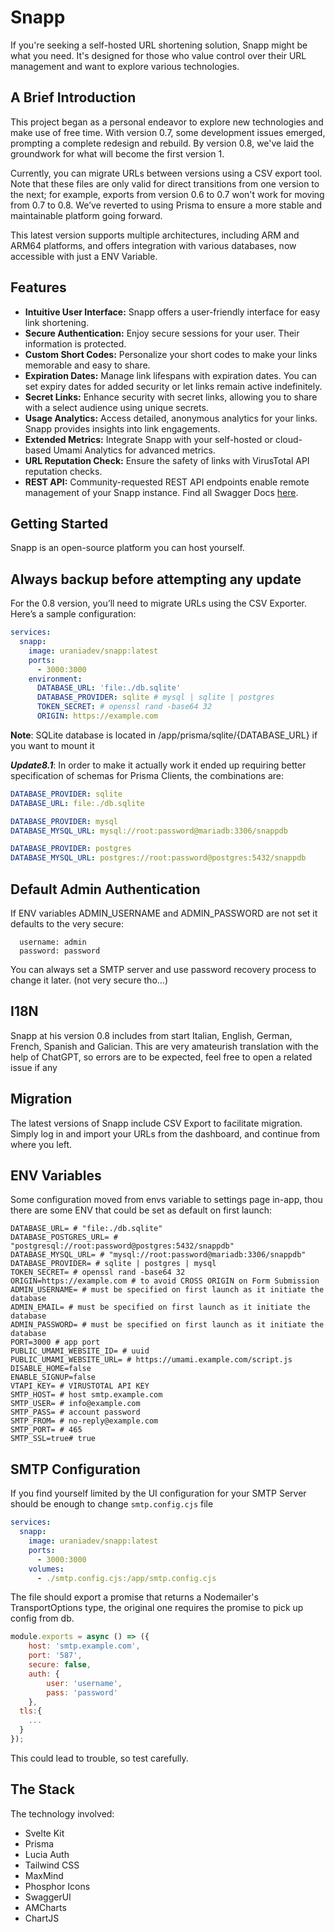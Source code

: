 # Snapp

If you're seeking a self-hosted URL shortening solution, Snapp might be what you need. It's designed for those who value control over their URL management and want to explore various technologies.

## A Brief Introduction

This project began as a personal endeavor to explore new technologies and make use of free time. With version 0.7, some development issues emerged, prompting a complete redesign and rebuild. By version 0.8, we've laid the groundwork for what will become the first version 1.

Currently, you can migrate URLs between versions using a CSV export tool. Note that these files are only valid for direct transitions from one version to the next; for example, exports from version 0.6 to 0.7 won't work for moving from 0.7 to 0.8. We’ve reverted to using Prisma to ensure a more stable and maintainable platform going forward.

This latest version supports multiple architectures, including ARM and ARM64 platforms, and offers integration with various databases, now accessible with just a ENV Variable.

## Features

- **Intuitive User Interface:** Snapp offers a user-friendly interface for easy link shortening.
- **Secure Authentication:** Enjoy secure sessions for your user. Their information is protected.
- **Custom Short Codes:** Personalize your short codes to make your links memorable and easy to share.
- **Expiration Dates:** Manage link lifespans with expiration dates. You can set expiry dates for added security or let links remain active indefinitely.
- **Secret Links:** Enhance security with secret links, allowing you to share with a select audience using unique secrets.
- **Usage Analytics:** Access detailed, anonymous analytics for your links. Snapp provides insights into link engagements.
- **Extended Metrics:** Integrate Snapp with your self-hosted or cloud-based Umami Analytics for advanced metrics.
- **URL Reputation Check:** Ensure the safety of links with VirusTotal API reputation checks.
- **REST API:** Community-requested REST API endpoints enable remote management of your Snapp instance. Find all Swagger Docs [here](https://snapp.li/docs).

## Getting Started

Snapp is an open-source platform you can host yourself.

## Always backup before attempting any update

For the 0.8 version, you’ll need to migrate URLs using the CSV Exporter. Here’s a sample configuration:

```yml
services:
  snapp:
    image: uraniadev/snapp:latest
    ports:
      - 3000:3000
    environment:
      DATABASE_URL: 'file:./db.sqlite'
      DATABASE_PROVIDER: sqlite # mysql | sqlite | postgres
      TOKEN_SECRET: # openssl rand -base64 32
      ORIGIN: https://example.com
```

**Note**: SQLite database is located in /app/prisma/sqlite/{DATABASE_URL} if you want to mount it

**_Update8.1_**: In order to make it actually work it ended up requiring better specification of schemas for Prisma Clients,
the combinations are:

```yml
DATABASE_PROVIDER: sqlite
DATABASE_URL: file:./db.sqlite
```

```yml
DATABASE_PROVIDER: mysql
DATABASE_MYSQL_URL: mysql://root:password@mariadb:3306/snappdb
```

```yml
DATABASE_PROVIDER: postgres
DATABASE_MYSQL_URL: postgres://root:password@postgres:5432/snappdb
```

## Default Admin Authentication

If ENV variables ADMIN_USERNAME and ADMIN_PASSWORD are not set it defaults to the very secure:

```
  username: admin
  password: password
```

You can always set a SMTP server and use password recovery process to change it later. (not very secure tho...)

## I18N

Snapp at his version 0.8 includes from start Italian, English, German, French, Spanish and Galician. This are very amateurish translation with the help of ChatGPT, so errors are to be expected, feel free to open a related issue if any

## Migration

The latest versions of Snapp include CSV Export to facilitate migration. Simply log in and import your URLs from the dashboard, and continue from where you left. 


## ENV Variables

Some configuration moved from envs variable to settings page in-app, thou there are some ENV that could be set as default on first launch:

```
DATABASE_URL= # "file:./db.sqlite"
DATABASE_POSTGRES_URL= # "postgresql://root:password@postgres:5432/snappdb"
DATABASE_MYSQL_URL= # "mysql://root:password@mariadb:3306/snappdb"
DATABASE_PROVIDER= # sqlite | postgres | mysql
TOKEN_SECRET= # openssl rand -base64 32
ORIGIN=https://example.com # to avoid CROSS ORIGIN on Form Submission
ADMIN_USERNAME= # must be specified on first launch as it initiate the database
ADMIN_EMAIL= # must be specified on first launch as it initiate the database
ADMIN_PASSWORD= # must be specified on first launch as it initiate the database
PORT=3000 # app port
PUBLIC_UMAMI_WEBSITE_ID= # uuid
PUBLIC_UMAMI_WEBSITE_URL= # https://umami.example.com/script.js
DISABLE_HOME=false
ENABLE_SIGNUP=false
VTAPI_KEY= # VIRUSTOTAL API KEY
SMTP_HOST= # host smtp.example.com
SMTP_USER= # info@example.com
SMTP_PASS= # account password
SMTP_FROM= # no-reply@example.com
SMTP_PORT= # 465
SMTP_SSL=true# true

```

## SMTP Configuration

If you find yourself limited by the UI configuration for your SMTP Server should be enough to change `smtp.config.cjs` file

```yml
services:
  snapp:
    image: uraniadev/snapp:latest
    ports:
      - 3000:3000
    volumes:
      - ./smtp.config.cjs:/app/smtp.config.cjs
```

The file should export a promise that returns a Nodemailer's TransportOptions type, the original one requires the promise to pick up config from db.

```js
module.exports = async () => ({
	host: 'smtp.example.com',
	port: '587',
	secure: false,
	auth: {
		user: 'username',
		pass: 'password'
	},
  tls:{
    ...
  }
});
```

This could lead to trouble, so test carefully.

## The Stack

The technology involved:

- Svelte Kit
- Prisma
- Lucia Auth
- Tailwind CSS
- MaxMind
- Phosphor Icons
- SwaggerUI
- AMCharts
- ChartJS
